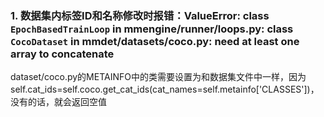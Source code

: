 ### 1. 数据集内标签ID和名称修改时报错：ValueError: class `EpochBasedTrainLoop` in mmengine/runner/loops.py: class `CocoDataset` in mmdet/datasets/coco.py: need at least one array to concatenate
dataset/coco.py的METAINFO中的类需要设置为和数据集文件中一样，因为self.cat_ids=self.coco.get_cat_ids(cat_names=self.metainfo['CLASSES'])，没有的话，就会返回空值

